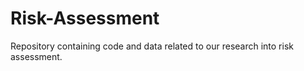 # Risk-Assessment
Repository containing code and data related to our research into risk assessment.
